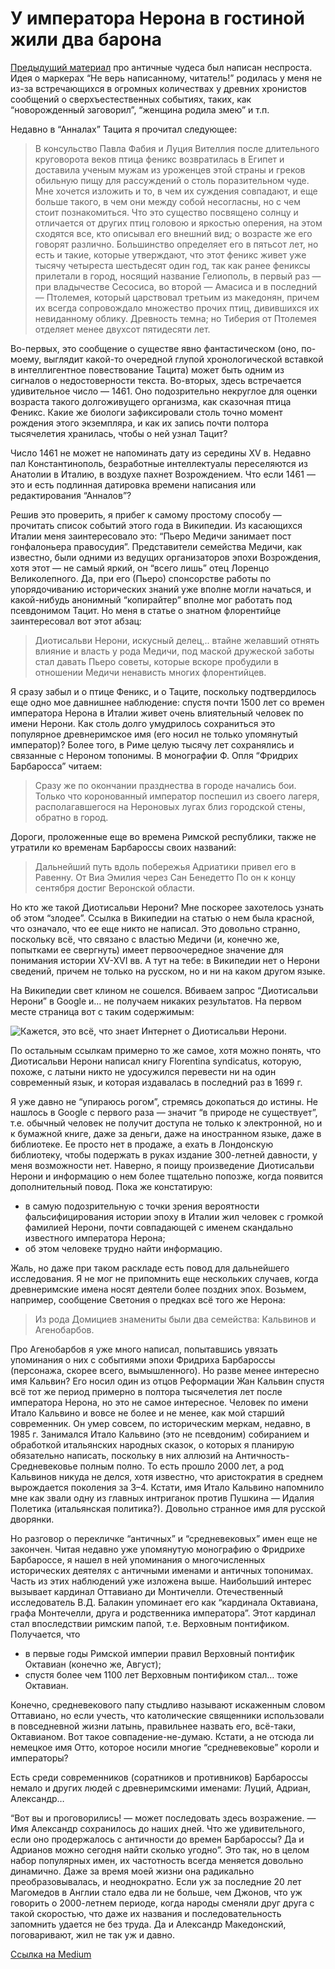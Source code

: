 # У императора Нерона в гостиной жили два барона

[Предыдущий материал](/articles/chudesa-chudesa-nebyval-schina) про античные чудеса был написан неспроста. Идея о маркерах “Не верь написанному, читатель!” родилась у меня не из-за встречающихся в огромных количествах у древних хронистов сообщений о сверхъестественных событиях, таких, как “новорожденный заговорил”, “женщина родила змею” и т.п.

Недавно в “Анналах” Тацита я прочитал следующее:

> В консульство Павла Фабия и Луция Вителлия после длительного круговорота веков птица феникс возвратилась в Египет и доставила ученым мужам из уроженцев этой страны и греков обильную пищу для рассуждений о столь поразительном чуде. Мне хочется изложить и то, в чем их суждения совпадают, и еще больше такого, в чем они между собой несогласны, но с чем стоит познакомиться. Что это существо посвящено солнцу и отличается от других птиц головою и яркостью оперения, на этом сходятся все, кто описывал его внешний вид; о возрасте же его говорят различно. Большинство определяет его в пятьсот лет, но есть и такие, которые утверждают, что этот феникс живет уже тысячу четыреста шестьдесят один год, так как ранее фениксы прилетали в город, носящий название Гелиополь, в первый раз — при владычестве Сесосиса, во второй — Амасиса и в последний — Птолемея, который царствовал третьим из македонян, причем их всегда сопровождало множество прочих птиц, дивившихся их невиданному облику. Древность темна; но Тиберия от Птолемея отделяет менее двухсот пятидесяти лет.

Во-первых, это сообщение о существе явно фантастическом (оно, по-моему, выглядит какой-то очередной глупой хронологической вставкой в интеллигентное повествование Тацита) может быть одним из сигналов о недостоверности текста. Во-вторых, здесь встречается удивительное число — 1461. Оно подозрительно некруглое для оценки возраста такого долгоживущего организма, как сказочная птица Феникс. Какие же биологи зафиксировали столь точно момент рождения этого экземпляра, и как их запись почти полтора тысячелетия хранилась, чтобы о ней узнал Тацит?

Число 1461 не может не напоминать дату из середины XV в. Недавно пал Константинополь, безработные интеллектуалы переселяются из Анатолии в Италию, в воздухе пахнет Возрождением. Что если 1461 — это и есть подлинная датировка времени написания или редактирования “Анналов”?

Решив это проверить, я прибег к самому простому способу — прочитать список событий этого года в Википедии. Из касающихся Италии меня заинтересовало это: “Пьеро Медичи занимает пост гонфалоньера правосудия”. Представители семейства Медичи, как известно, были одними из ведущих организаторов эпохи Возрождения, хотя этот — не самый яркий, он “всего лишь” отец Лоренцо Великолепного. Да, при его (Пьеро) спонсорстве работы по упорядочиванию исторических знаний уже вполне могли начаться, и какой-нибудь анонимный “копирайтер” вполне мог работать под псевдонимом Тацит. Но меня в статье о знатном флорентийце заинтересовал вот этот абзац:

> Диотисальви Нерони, искусный делец,.. втайне желавший отнять влияние и власть у рода Медичи, под маской дружеской заботы стал давать Пьеро советы, которые вскоре пробудили в отношении Медичи ненависть многих флорентийцев.

Я сразу забыл и о птице Феникс, и о Таците, поскольку подтвердилось еще одно мое давнишнее наблюдение: спустя почти 1500 лет со времен императора Нерона в Италии живет очень влиятельный человек по имени Нерони. Как столь долго умудрилось сохраниться это популярное древнеримское имя (его носил не только упомянутый император)? Более того, в Риме целую тысячу лет сохранялись и связанные с Нероном топонимы. В монографии Ф. Опля “Фридрих Барбаросса” читаем:

> Сразу же по окончании празднества в городе нача­лись бои. Только что коронованный император поспешил из своего лагеря, располагавшегося на Нероновых лугах близ городской стены, обратно в город.

Дороги, проложенные еще во времена Римской республики, также не утратили ко временам Барбароссы своих названий:

> Дальнейший путь вдоль побере­жья Адриатики привел его в Равенну. От Виа Эмилия че­рез Сан Бенедетто По он к концу сентября достиг Верон­ской области.

Но кто же такой Диотисальви Нерони? Мне поскорее захотелось узнать об этом “злодее”. Ссылка в Википедии на статью о нем была красной, что означало, что ее еще никто не написал. Это довольно странно, поскольку всё, что связано с властью Медичи (и, конечно же, попытками ее свергнуть) имеет первоочередное значение для понимания истории XV-XVI вв. А тут на тебе: в Википедии нет о Нерони сведений, причем не только на русском, но и ни на каком другом языке.

На Википедии свет клином не сошелся. Вбиваем запрос “Диотисальви Нерони” в Google и… не получаем никаких результатов. На первом месте страница вот с таким содержимым:

<img src="nironi.webp" alt="Кажется, это всё, что знает Интернет о Диотисальви Нерони." />

По остальным ссылкам примерно то же самое, хотя можно понять, что Диотисальви Нерони написал книгу Florentina syndicatus, которую, похоже, с латыни никто не удосужился перевести ни на один современный язык, и которая издавалась в последний раз в 1699 г.

Я уже давно не “упираюсь рогом”, стремясь докопаться до истины. Не нашлось в Google с первого раза — значит “в природе не существует”, т.е. обычный человек не получит доступа не только к электронной, но и к бумажной книге, даже за деньги, даже на иностранном языке, даже в библиотеке. Ее просто нет в продаже, а ехать в Лондонскую библиотеку, чтобы подержать в руках издание 300-летней давности, у меня возможности нет. Наверно, я поищу произведение Диотисальви Нерони и информацию о нем более тщательно попозже, когда появится дополнительный повод. Пока же констатирую:

* в самую подозрительную с точки зрения вероятности фальсифицирования истории эпоху в Италии жил человек с громкой фамилией Нерони, почти совпадающей с именем скандально известного императора Нерона;
* об этом человеке трудно найти информацию.

Жаль, но даже при таком раскладе есть повод для дальнейшего исследования. Я не мог не припомнить еще нескольких случаев, когда древнеримские имена носят деятели более поздних эпох. Возьмем, например, сообщение Светония о предках всё того же Нерона:

> Из рода Домициев знамениты были два семейства: Кальвинов и Агенобарбов.

Про Агенобарбов я уже много написал, попытавшись увязать упоминания о них с событиями эпохи Фридриха Барбароссы (персонажа, скорее всего, вымышленного). Но разве менее интересно имя Кальвин? Его носил один из отцов Реформации Жан Кальвин спустя всё тот же период примерно в полтора тысячелетия лет после императора Нерона, но это не самое интересное. Человек по имени Итало Кальвино и вовсе не более и не менее, как мой старший современник. Он умер совсем, по историческим меркам, недавно, в 1985 г. Занимался Итало Кальвино (это не псевдоним) собиранием и обработкой итальянских народных сказок, о которых я планирую обязательно написать, поскольку в них аллюзий на Античность-Средневековье полным полно. То есть прошло 2000 лет, а род Кальвинов никуда не делся, хотя известно, что аристократия в среднем вырождается поколения за 3–4. Кстати, имя Итало Кальвино напомнило мне как звали одну из главных интриганок против Пушкина — Идалия Полетика (итальянская политика?). Довольно странное имя для русской дворянки.

Но разговор о перекличке “античных” и “средневековых” имен еще не закончен. Читая недавно уже упомянутую монографию о Фридрихе Барбароссе, я нашел в ней упоминания о многочисленных исторических деятелях с античными именами и античных топонимах. Часть из этих наблюдений уже изложена выше. Наибольший интерес вызывает кардинал Оттавиано ди Монтичелли. Отечественный исследователь В.Д. Балакин упоминает его как “кардинала Октавиана, графа Монтечелли, друга и родственника императора”. Этот кардинал стал впоследствии римским папой, т.е. Верховным понтификом. Получается, что

* в первые годы Римской империи правил Верховный понтифик Октавиан (конечно же, Август);
* спустя более чем 1100 лет Верховным понтификом стал… тоже Октавиан.

Конечно, средневекового папу стыдливо называют искаженным словом Оттавиано, но если учесть, что католические священники использовали в повседневной жизни латынь, правильнее назвать его, всё-таки, Октавианом. Вот такое совпадение-не-думаю. Кстати, а не отсюда ли немецкое имя Отто, которое носили многие “средневековые” короли и императоры?

Есть среди современников (соратников и противников) Барбароссы немало и других людей с древнеримскими именами: Луций, Адриан, Александр…

“Вот вы и проговорились! — может последовать здесь возражение. — Имя Александр сохранилось до наших дней. Что же удивительного, если оно продержалось с античности до времен Барбароссы? Да и Адрианов можно сегодня найти сколько угодно”. Это так, но в целом набор популярных имен, их частотность всегда меняется довольно динамично. Даже за время моей жизни она радикально преобразовывалась, и неоднократно. Если уж за последние 20 лет Магомедов в Англии стало едва ли не больше, чем Джонов, что уж говорить о 2000-летнем периоде, когда народы сменяли друг друга с такой скоростью, что даже их названия и последовательность запомнить удается не без труда. Да и Александр Македонский, поговаривают, жил не так уж и давно.

[Ссылка на Medium](https://yababay.medium.com/%D1%83-%D0%B8%D0%BC%D0%BF%D0%B5%D1%80%D0%B0%D1%82%D0%BE%D1%80%D0%B0-%D0%BD%D0%B5%D1%80%D0%BE%D0%BD%D0%B0-%D0%B2-%D0%B3%D0%BE%D1%81%D1%82%D0%B8%D0%BD%D0%BE%D0%B9-%D0%B6%D0%B8%D0%BB%D0%B8-%D0%B4%D0%B2%D0%B0-%D0%B1%D0%B0%D1%80%D0%BE%D0%BD%D0%B0-8ecf313d0f52)
